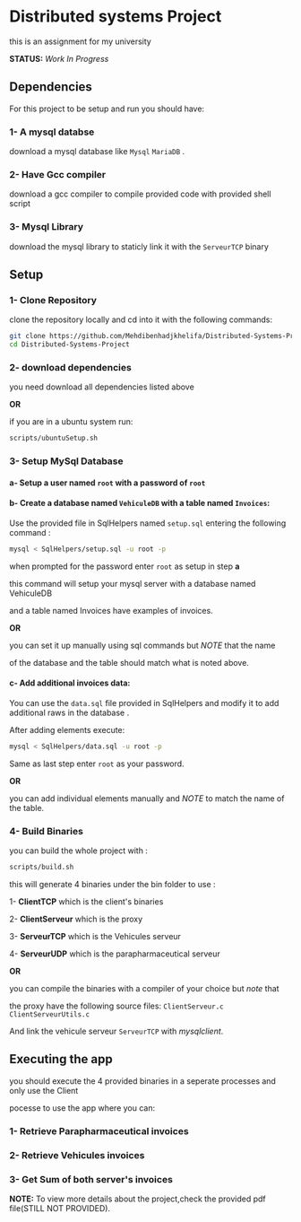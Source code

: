 # Distributed systems Project
this is an assignment for my university 

**STATUS:** *Work In Progress*

## Dependencies
For this project to be setup and run you should have:

### 1- A mysql databse

download a mysql database like ``Mysql`` ``MariaDB`` .

### 2- Have Gcc compiler

download a gcc compiler to compile provided code with provided shell script

### 3- Mysql Library

download the mysql library to staticly link it with the ``ServeurTCP`` binary

## Setup

### 1- Clone Repository
clone the repository locally and cd into it with the following commands:
```bash
git clone https://github.com/Mehdibenhadjkhelifa/Distributed-Systems-Project.git
cd Distributed-Systems-Project
```
### 2- download dependencies

you need download all dependencies listed above 

**OR**

if you are in a ubuntu system run:
```bash
scripts/ubuntuSetup.sh
```

### 3- Setup MySql Database

#### a- Setup a user named ``root`` with a password of ``root``

#### b- Create a database named ``VehiculeDB`` with a table named ``Invoices``:

Use the provided file in SqlHelpers named ``setup.sql`` entering the following command :
```bash
mysql < SqlHelpers/setup.sql -u root -p
```
when prompted for the password enter ``root`` as setup in step **a**

this command will setup your mysql server with a database named VehiculeDB 

and a table named Invoices have examples of invoices.

**OR** 

you can set it up manually using sql commands but *NOTE* that the name 

of the database and the table should match what is noted above.

#### c- Add additional invoices data:

You can use the ``data.sql`` file provided in SqlHelpers and modify it to add additional raws in the database .

After adding elements execute: 

```bash
mysql < SqlHelpers/data.sql -u root -p
```
Same as last step enter ``root`` as your password.

**OR**

you can add individual elements manually and *NOTE* to match the name of the table.


### 4- Build Binaries
you can build the whole project with :
```bash
scripts/build.sh
```
this will generate 4 binaries under the bin folder to use :

1- **ClientTCP** which is the client's binaries
                                                            
2- **ClientServeur** which is the proxy 
                                                            
3- **ServeurTCP** which is the Vehicules serveur

4- **ServeurUDP** which is the parapharmaceutical serveur


**OR**

you can compile the binaries with a compiler of your choice but *note* that 

the proxy have the following source files: ``ClientServeur.c`` ``ClientServeurUtils.c``

And link the vehicule serveur ``ServeurTCP`` with *mysqlclient*.

## Executing the app

you should execute the 4 provided binaries in a seperate processes and only use the Client

pocesse to use the app where you can:

### 1- Retrieve Parapharmaceutical invoices

### 2- Retrieve Vehicules invoices

### 3- Get Sum of both server's invoices

**NOTE:** To view more details about the project,check the provided pdf file(STILL NOT PROVIDED).
